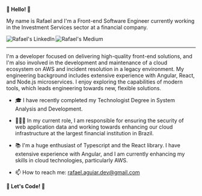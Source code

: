 <strong> 👋 Hello! 👋 </strong> 
<p> My name is Rafael and I'm a Front-end Software Engineer currently working in the Investment Services sector at a financial company.  </p>

<a href="https://www.linkedin.com/in/rafael-n-aguiar/" target="_blank">
  <img align="left" alt="Rafael's LinkedIn" src="https://img.shields.io/badge/linkedin-%230077B5.svg?&style=for-the-badge&logo=linkedin&logoColor=white" />
</a>
<a href="https://medium.com/@rafael.aguiar.dev" target="_blank">
  <img align="left" alt="Rafael's Medium" src="https://img.shields.io/badge/medium-%2312100E.svg?&style=for-the-badge&logo=medium&logoColor=white" />
</a>

<br />
<hr />

I'm a developer focused on delivering high-quality front-end solutions, and I'm also involved in the development and maintenance of a cloud ecosystem on AWS and incident resolution in a legacy environment. My engineering background includes extensive experience with Angular, React, and Node.js microservices. I enjoy exploring the capabilities of modern tools, which leads engineering towards new, flexible solutions.

- 🎓 I have recently completed my Technologist Degree in System Analysis and Development.

- 👨🏻‍💻 In my current role, I am responsible for ensuring the security of web application data and working towards enhancing our cloud infrastructure at the largest financial institution in Brazil.

- 📚 I'm a huge enthusiast of Typescript and the React library. I have extensive experience with Angular, and I am currently enhancing my skills in cloud technologies, particularly AWS.

- 📫 How to reach me: rafael.aguiar.dev@gmail.com
  
<p> <b> 🚀 Let's Code! 🚀 </b> </p>
